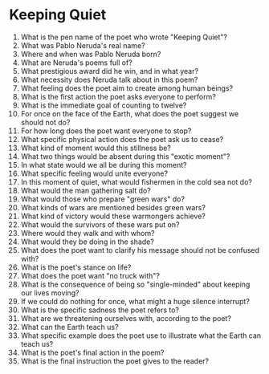# Keeping Quiet

1.  What is the pen name of the poet who wrote "Keeping Quiet"?
2.  What was Pablo Neruda's real name?
3.  Where and when was Pablo Neruda born?
4.  What are Neruda's poems full of?
5.  What prestigious award did he win, and in what year?
6.  What necessity does Neruda talk about in this poem?
7.  What feeling does the poet aim to create among human beings?
8.  What is the first action the poet asks everyone to perform?
9.  What is the immediate goal of counting to twelve?
10. For once on the face of the Earth, what does the poet suggest we should not do?
11. For how long does the poet want everyone to stop?
12. What specific physical action does the poet ask us to cease?
13. What kind of moment would this stillness be?
14. What two things would be absent during this "exotic moment"?
15. In what state would we all be during this moment?
16. What specific feeling would unite everyone?
17. In this moment of quiet, what would fishermen in the cold sea not do?
18. What would the man gathering salt do?
19. What would those who prepare "green wars" do?
20. What kinds of wars are mentioned besides green wars?
21. What kind of victory would these warmongers achieve?
22. What would the survivors of these wars put on?
23. Where would they walk and with whom?
24. What would they be doing in the shade?
25. What does the poet want to clarify his message should not be confused with?
26. What is the poet's stance on life?
27. What does the poet want "no truck with"?
28. What is the consequence of being so "single-minded" about keeping our lives moving?
29. If we could do nothing for once, what might a huge silence interrupt?
30. What is the specific sadness the poet refers to?
31. What are we threatening ourselves with, according to the poet?
32. What can the Earth teach us?
33. What specific example does the poet use to illustrate what the Earth can teach us?
34. What is the poet's final action in the poem?
35. What is the final instruction the poet gives to the reader?